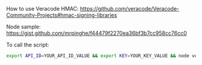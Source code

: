 How to use Veracode HMAC: https://github.com/veracode/Veracode-Community-Projects#hmac-signing-libraries

Node sample: https://gist.github.com/mrpinghe/f44479f2270ea36bf3b7cc958cc76cc0

To call the script: 
```bash 
export API_ID=YOUR_API_ID_VALUE && export KEY=YOUR_KEY_VALUE && node veracode_principal_call.js
```
